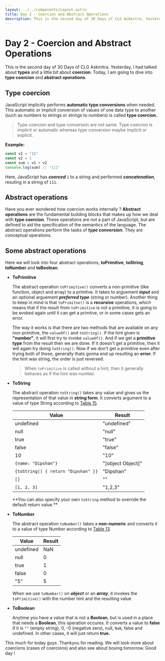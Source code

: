 ```yaml
---
layout: ../../components/Layout.astro
title: Day 2 - Coercion and Abstract Operations
description: This is the second day of 30 Days of CLG Askmitra. Yesterday, I had talked about types and a little bit about coercion. Today, I am going to dive into type coercion and abstract operations.
---
```


# Day 2 - Coercion and Abstract Operations

This is the second day of 30 Days of CLG Askmitra. Yesterday, I had talked about **types** and a little bit about **coercion**. Today, I am going to dive into **type coercion** and **abstract operations**.

## Type coercion

JavaScript implicitly performs **automatic type conversions** when needed. This automatic or implicit conversion of values of one data type to another (such as numbers to strings or strings to numbers) is called **type coercion.**

> Type coercion and type conversoin are not same. Type coercion is implicit or automatic whereas type conversion maybe implicit or explicit.

**Example:**

```js
const v1 = "11"
const v2 = 1
const sum = v1 + v2
console.log(sum) // "111"
```

Here, JavaScript has **_coerced_** `1` to a string and performed **_concatenation_**, resuting in a string of `111`.

## Abstract operations

Have you ever wondered how coercion works internally ? **Abstract operations** are the fundamental building blocks that makes up how we deal with **type coercion**. These operations are not a part of JavaScript, but are defined to aid the specification of the semantics of the language. The abstract operations perform the tasks of **_type conversion_.** They are conceptual operations.

## Some abstract operations

Here we will look into four abstract operations, **toPrimitive**, **toString**, **toNumber** and **toBoolean**.

-   **ToPrimitive**

    The abstract operation `toPrimitive()` converts a non-primitive (like function, object and array) to a primitve. It takes to arguement **_input_** and an optional arguement **_preferred type_** (string or number). Another thing to keep in mind is that `toPrimitve()` is a **recursive** operations, which means that if the result from `toPrimitive` is not a primitive, it is going to be evoked again until it can get a primitve, or in some cases gets an error.

    The way it works is that there are two methods that are available on any non-primitive, the `valueOf()` and `toString()`. If the hint given is **"number"**, it will first try to invoke `valueOf()`. And if we get a **primitive type** from the result then we are done. If it doesn't get a primitive, then it will again try doing `toString()`. Now if we don't get a primitive even after trying both of those, generally thats gonna end up resulting an **error.** If the hint was string, the order is just reversed.

    > When `toPrimitive` is called without a hint, then it generally behaves as if the hint was number.

-   **ToString**

    The abstract operation `toString()` takes any value and gives us the representation of that value in **string form**. It converts argument to a value of type String according to [Table 15](https://tc39.es/ecma262/#table-tostring-conversions).

    | Value                               | Result            |
    | ----------------------------------- | ----------------- |
    | undefined                           | "undefined"       |
    | null                                | "null"            |
    | true                                | "true"            |
    | false                               | "false"           |
    | 10                                  | "10"              |
    | `{name: "Dipshan"}`                 | "[object Object]" |
    | `{toString() { return "Dipshan" }}` | "Dipshan"         |
    | `[]`                                | ""                |
    | `[1, 2, 3]`                         | "1,2,3"           |

    \*\*You can also specify your own `toString` method to override the default return value.\*\*

-   **ToNumber**

    The abstract operation `toNumber()` takes a **non-numeric** and converts it to a value of type Number according to [Table 13](https://tc39.es/ecma262/#table-tonumber-conversions).

    | Value     | Result |
    | --------- | ------ |
    | undefined | NaN    |
    | null      | 0      |
    | true      | 1      |
    | false     | 0      |
    | "5"       | 5      |

    When we use `toNumber()` on **_object_** or an **_array_**, it invokes the `toPrimitive()` with the number hint and the resulting value

-   **ToBoolean**

    Anytime you have a value that is not a **Boolean**, but is used in a place that needs a **Boolean**, this operation occures. It converts a value to **false** if it is `""` (empty string), 0, -0 (negative zero), null, `NaN`, false and undefined. In other cases, it will just return **true.**

This much for today guys. Thankyou for reading. We will look more about coercions (cases of coercions) and also see about boxing tomorrow. Good day !
